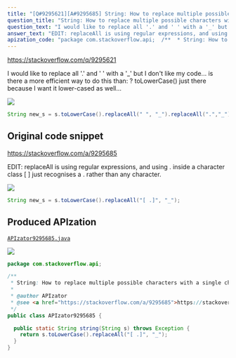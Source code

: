 ```yaml
---
title: "[Q#9295621][A#9295685] String: How to replace multiple possible characters with a single character?"
question_title: "String: How to replace multiple possible characters with a single character?"
question_text: "I would like to replace all '.' and ' ' with a '_' but I don't like my code... is there a more efficient way to do this than: ? toLowerCase() just there because I want it lower-cased as well..."
answer_text: "EDIT: replaceAll is using regular expressions, and using . inside a character class [ ] just recognises a . rather than any character."
apization_code: "package com.stackoverflow.api;  /**  * String: How to replace multiple possible characters with a single character?  *  * @author APIzator  * @see <a href=\"https://stackoverflow.com/a/9295685\">https://stackoverflow.com/a/9295685</a>  */ public class APIzator9295685 {    public static String string(String s) throws Exception {     return s.toLowerCase().replaceAll(\"[ .]\", \"_\");   } }"
---
```


https://stackoverflow.com/q/9295621

I would like to replace all &#x27;.&#x27; and &#x27; &#x27; with a &#x27;_&#x27;
but I don&#x27;t like my code...
is there a more efficient way to do this than:
?
toLowerCase() just there because I want it lower-cased as well...


<div class="code-logo"><img src="/stackoverflow.png" /></div>

```java
String new_s = s.toLowerCase().replaceAll(" ", "_").replaceAll(".","_");
```


## Original code snippet

https://stackoverflow.com/a/9295685

EDIT:
replaceAll is using regular expressions, and using . inside a character class [ ] just recognises a . rather than any character.

<div class="code-logo"><img src="/stackoverflow.png" /></div>

```java
String new_s = s.toLowerCase().replaceAll("[ .]", "_");
```

## Produced APIzation

[`APIzator9295685.java`](https://github.com/pasqualesalza/apization-temp-data/raw/master/search/APIzator9295685.java)

<div class="code-logo"><img src="/apizator.png" /></div>

```java
package com.stackoverflow.api;

/**
 * String: How to replace multiple possible characters with a single character?
 *
 * @author APIzator
 * @see <a href="https://stackoverflow.com/a/9295685">https://stackoverflow.com/a/9295685</a>
 */
public class APIzator9295685 {

  public static String string(String s) throws Exception {
    return s.toLowerCase().replaceAll("[ .]", "_");
  }
}

```